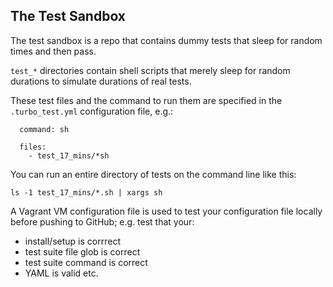 ## The Test Sandbox

The test sandbox is a repo that contains dummy tests that sleep for random times and then pass.

`test_*` directories contain shell scripts that merely sleep for random durations to simulate durations of real tests.

These test files and the command to run them are specified in the `.turbo_test.yml` configuration file, e.g.:

```test_suite:
  command: sh

  files:
    - test_17_mins/*sh
```

You can run an entire directory of tests on the command line like this:
 
`ls -1 test_17_mins/*.sh | xargs sh`


A Vagrant VM configuration file is used to test your configuration file locally before pushing to GitHub; e.g. test that your:

* install/setup is corrrect
* test suite file glob is correct
* test suite command is correct
* YAML is valid etc.
